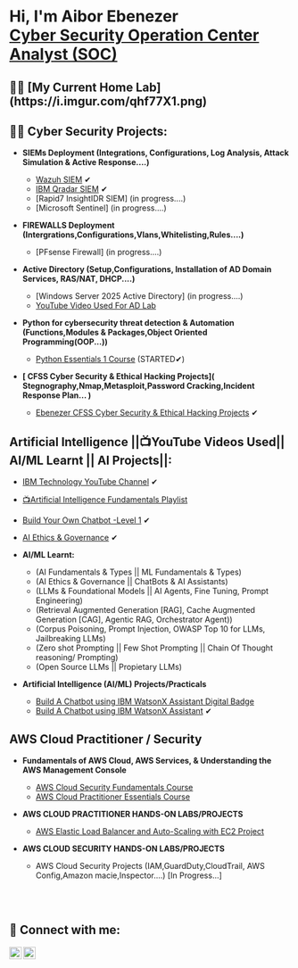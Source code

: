 <h1>Hi, I'm Aibor Ebenezer <br/> <a href="https://www.linkedin.com/in/ebenezer-aibor-454257225">Cyber Security Operation Center Analyst (SOC)</a>

<h2>👨‍💻 [My Current Home Lab] (https://i.imgur.com/qhf77X1.png)</h2>

<h2>👨‍💻 Cyber Security Projects:</h2>

- <b>SIEMs Deployment (Integrations, Configurations, Log Analysis, Attack Simulation & Active Response....)</b>
  - [Wazuh SIEM](https://github.com/EeBbEeNn/Wazuh-SIEM-LAB) ✔
  - [IBM Qradar SIEM](https://github.com/EeBbEeNn/IBM-Qradar-CE-/tree/main) ✔
  - [Rapid7 InsightIDR SIEM] (in progress....)
  - [Microsoft Sentinel] (in progress....)
 
- <b>FIREWALLS Deployment (Intergrations,Configurations,Vlans,Whitelisting,Rules....)</b>
  - [PFsense Firewall] (in progress....)
 
- <b>Active Directory (Setup,Configurations, Installation of AD Domain Services, RAS/NAT, DHCP....)</b>
  - [Windows Server 2025 Active Directory] (in progress....)
  - [YouTube Video Used For AD Lab](https://youtu.be/MHsI8hJmggI?si=AfHeTYIlmSp6Q0VO)
 
- <b>Python for cybersecurity threat detection & Automation (Functions,Modules & Packages,Object Oriented Programming(OOP...))</b>
  - [Python Essentials 1 Course](https://www.netacad.com/courses/python-essentials-1?courseLang=en-US) (STARTED✔)

- <b>[ CFSS Cyber Security & Ethical Hacking Projects]( Stegnography,Nmap,Metasploit,Password Cracking,Incident Response Plan... )</b>
   - [Ebenezer CFSS Cyber Security & Ethical Hacking Projects](https://docs.google.com/document/d/1xZXMpvTM2Njc-i0n90gyS0P0-eO0On5w9BvkFAiA5xI/edit?usp=drive_link) ✔

<h2> Artificial Intelligence ||📺YouTube Videos Used|| AI/ML Learnt || AI Projects||:</h2>

- [IBM Technology YouTube Channel](www.youtube.com/@IBMTechnology) ✔
- [📺Artificial Intelligence Fundamentals Playlist](https://www.youtube.com/playlist?list=PLOspHqNVtKADfxkuDuHduUkDExBpEt3DF)
- [Build Your Own Chatbot -Level 1](https://www.ibm.com/training/badge/build-your-own-chatbot-level-1) ✔
- [AI Ethics & Governance](https://www.youtube.com/playlist?list=PLOspHqNVtKABEKVgWGrf6_x6OQYnYnCi) ✔


- <b>AI/ML Learnt:</b>
  - (AI Fundamentals & Types || ML Fundamentals & Types)
  - (AI Ethics & Governance || ChatBots & AI Assistants)
  - (LLMs & Foundational Models || AI Agents, Fine Tuning, Prompt Engineering)
  - (Retrieval Augmented Generation [RAG], Cache Augmented Generation [CAG], Agentic RAG, Orchestrator Agent))
  - (Corpus Poisoning, Prompt Injection, OWASP Top 10 for LLMs, Jailbreaking LLMs)
  - (Zero shot Prompting || Few Shot Prompting || Chain Of Thought reasoning/ Prompting)
  - (Open Source LLMs || Propietary LLMs)

- <b>Artificial Intelligence (AI/ML) Projects/Practicals</b>

  - [Build A Chatbot using IBM WatsonX Assistant Digital Badge](https://www.credly.com/badges/19f7d812-29e5-4647-a2cb-08fd4140cb72/public_url)
  - [Build A Chatbot using IBM WatsonX Assistant](https://github.com/EeBbEeNn/IBM-Build-Your-Own-ChatBot-Course-Lab) ✔



<h2> AWS Cloud Practitioner / Security </h2>

- <b>Fundamentals of AWS Cloud, AWS Services, & Understanding the AWS Management Console</b>
  - [AWS Cloud Security Fundamentals Course](https://explore.skillbuilder.aws/learn/courses/48/aws-security-fundamentals-second-edition)
  - [AWS Cloud Practitioner Essentials Course](https://explore.skillbuilder.aws/learn/courses/134/aws-cloud-practitioner-essentials)

    

- <b>AWS CLOUD PRACTITIONER HANDS-ON LABS/PROJECTS</b>
  - [AWS Elastic Load Balancer and Auto-Scaling with EC2 Project](https://github.com/EeBbEeNn/AWS-ELB-Auto-Scaling-Project)


- <b>AWS CLOUD SECURITY HANDS-ON LABS/PROJECTS</b>
  - AWS Cloud Security Projects (IAM,GuardDuty,CloudTrail, AWS Config,Amazon macie,Inspector....) [In Progress...]
    
    
<br></br>

<h2> 🤳 Connect with me:</h2>


[<img align="left" alt="Ebenezer_A_U | Twitter" width="22px" src="https://cdn.jsdelivr.net/npm/simple-icons@v3/icons/twitter.svg" />][twitter]
[<img align="left" alt="Ebenezer-Aibor| LinkedIn" width="22px" src="https://cdn.jsdelivr.net/npm/simple-icons@v3/icons/linkedin.svg" />][linkedin]


[twitter]: https://x.com/Ebenezer_A_U
[linkedin]:https://www.linkedin.com/in/ebenezer-aibor-454257225/

